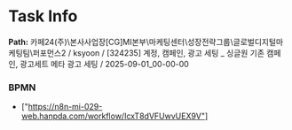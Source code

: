 # Task Info

**Path:** 카페24(주)\본사사업장\[CG]MI본부\마케팅센터\성장전략그룹\글로벌디지털마케팅팀\퍼포먼스2 / ksyoon / [324235] 계정, 캠페인, 광고 세팅 _ 싱글원 기존 캠페인, 광고세트 메타 광고 세팅 / 2025-09-01_00-00-00

### BPMN
- ["https://n8n-mi-029-web.hanpda.com/workflow/IcxT8dVFUwvUEX9V"]

